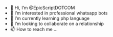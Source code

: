 - 👋 Hi, I’m @EpicScriptDOTCOM
- 👀 I’m interested in professional whatsapp bots
- 🌱 I’m currently learning php language
- 💞️ I’m looking to collaborate on a relationship
- 📫 How to reach me ...

<!---
EpicScriptDOTCOM/EpicScriptDOTCOM is a ✨ special ✨ repository because its `README.md` (this file) appears on your GitHub profile.
You can click the Preview link to take a look at your changes.
--->
